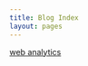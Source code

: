 ```yaml
---
title: Blog Index
layout: pages
---
```


<a href="/blogs/2018/march/importance_of_web_analytics_and_reasons_to_use_it.html"> web analytics </a>
